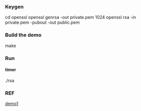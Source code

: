 ### Keygen
cd openssl
openssl genrsa -out private.pem 1024
openssl rsa -in private.pem -pubout -out public.pem 

### Build the demo
make

### Run
#### timer
./rsa


### REF
[demo1](http://blog.csdn.net/small_qch/article/details/19330211)